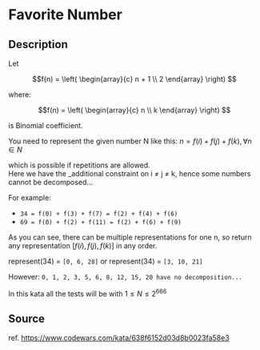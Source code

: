 # Favorite Number

## Description

Let

$$f(n) = \left(
  \begin{array}{c}
   n + 1 \\
   2
  \end{array}
\right)
$$

where:

$$f(n) = \left(
  \begin{array}{c}
   n \\
   k
  \end{array}
\right)
$$

is Binomial coefficient.

You need to represent the given number N like this: $n = f(i) + f(j) + f(k), ∀ n ∈ N$

which is possible if repetitions are allowed.\
Here we have the _additional constraint on i ≠ j ≠ k, hence some numbers cannot be decomposed...

For example:

- `34 = f(0) + f(3) + f(7) = f(2) + f(4) + f(6)`
- `69 = f(0) + f(2) + f(11) = f(2) + f(6) + f(9)`

As you can see, there can be multiple representations for one n, so return any representation $[f(i), f(j), f(k)]$ in any order.

represent(34) = `[0, 6, 28]` or represent(34) = `[3, 10, 21]`


However:
`0, 1, 2, 3, 5, 6, 8, 12, 15, 20 have no decomposition...`

In this kata all the tests will be with $1 ≤  N ≤ 2^{666}$


## Source

ref. https://www.codewars.com/kata/638f6152d03d8b0023fa58e3
